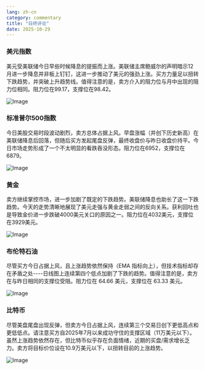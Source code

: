 ```yaml
---
lang: zh-cn
category: commentary
title: "日终评论"
date: 2025-10-29
---
```


### 美元指数

美元受美联储今日早些时候降息的提振而上涨。美联储主席鲍威尔的声明暗示12月进一步降息并非板上钉钉，这进一步推动了美元的强劲上涨。买方力量足以扭转下跌趋势，并突破上升趋势线。值得注意的是，卖方介入的阻力位与月中出现的阻力位相同。阻力位在99.17，支撑位在98.42。

![Image](https://markleighedu.github.io/img/Oct-2025/29-Oct-2025/usdindex.jpg)

### 标准普尔500指数

今日美股交易时段波动剧烈，卖方总体占据上风。早盘涨幅（并创下历史新高）在美联储降息后回落，但随后买方发起尾盘反弹，最终收盘价与昨日收盘价持平。今日市场走势形成了一个不太明显的看跌吞没形态。阻力位在6952，支撑位在6879。

![Image](https://markleighedu.github.io/img/Oct-2025/29-Oct-2025/sp500.jpg)

### 黄金

卖方继续掌控市场，进一步加剧了既定的下跌趋势。美联储降息也助长了这一下跌趋势。今天的走势清晰地展现了美元走强与黄金走弱之间的反向关系。获利回吐也是导致金价进一步跌破4000美元关口的原因之一。阻力位在4032美元，支撑位在3929美元。

![Image](https://markleighedu.github.io/img/Oct-2025/29-Oct-2025/gold.jpg)

### 布伦特石油

尽管买方今日占据上风，且上涨趋势依然保持（EMA 指标向上），但技术指标却存在矛盾之处----日线图上连续第四个低点加剧了下跌的趋势。值得注意的是，卖方在与昨日相同的支撑位受阻。阻力位在 64.66 美元，支撑位在 63.33 美元。

![Image](https://markleighedu.github.io/img/Oct-2025/29-Oct-2025/brentoil.jpg)

### 比特币

尽管美盘尾盘出现反弹，但卖方今日占据上风，连续第三个交易日创下更低高点和更低低点。请注意买方自2025年7月以来成功守住的支撑区域（11万美元以下）。虽然上涨趋势依然存在，但比特币似乎存在负面情绪，近期的买盘/需求增长乏力。卖方将目标价位设在10.9万美元以下，以扭转目前的上涨趋势。

![Image](https://markleighedu.github.io/img/Oct-2025/29-Oct-2025/bitcoin.jpg)

